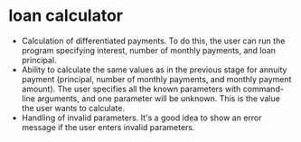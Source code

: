 # loan calculator
- Calculation of differentiated payments. To do this, the user can run the program specifying interest, number of monthly payments, and loan principal.
- Ability to calculate the same values as in the previous stage for annuity payment (principal, number of monthly payments, and monthly payment amount). The user specifies all the known parameters with command-line arguments, and one parameter will be unknown. This is the value the user wants to calculate.
- Handling of invalid parameters. It's a good idea to show an error message if the user enters invalid parameters.
